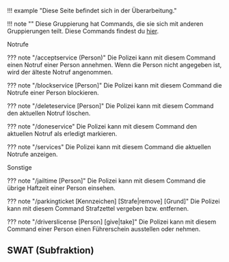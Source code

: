!!! example "Diese Seite befindet sich in der Überarbeitung."

!!! note ""
    Diese Gruppierung hat Commands, die sie sich mit anderen Gruppierungen teilt. Diese Commands findest du [hier](crossgroup.md).

Notrufe

??? note "/acceptservice (Person)"
Die Polizei kann mit diesem Command einen Notruf einer Person annehmen. Wenn die Person nicht angegeben ist, wird der älteste Notruf angenommen.

??? note "/blockservice [Person]"
Die Polizei kann mit diesem Command die Notrufe einer Person blockieren.

??? note "/deleteservice [Person]"
Die Polizei kann mit diesem Command den aktuellen Notruf löschen.

??? note "/doneservice"
Die Polizei kann mit diesem Command den aktuellen Notruf als erledigt markieren.

??? note "/services"
Die Polizei kann mit diesem Command die aktuellen Notrufe anzeigen.

Sonstige

??? note "/jailtime [Person]"
Die Polizei kann mit diesem Command die übrige Haftzeit einer Person einsehen.

??? note "/parkingticket [Kennzeichen] [Strafe|remove] [Grund]"
Die Polizei kann mit diesem Command Strafzettel vergeben bzw. entfernen.

??? note "/driverslicense [Person] [give|take]"
Die Polizei kann mit diesem Command einer Person einen Führerschein ausstellen oder nehmen.

## SWAT (Subfraktion)
